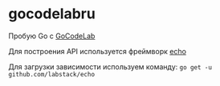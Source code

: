 # gocodelabru
Пробую Go с [GoCodeLab](https://github.com/maddevsio/gocodelabru)

Для построения API используется фреймворк [echo](http://echo.labstack.com)

Для загрузки зависимости используем команду:
`go get -u github.com/labstack/echo`